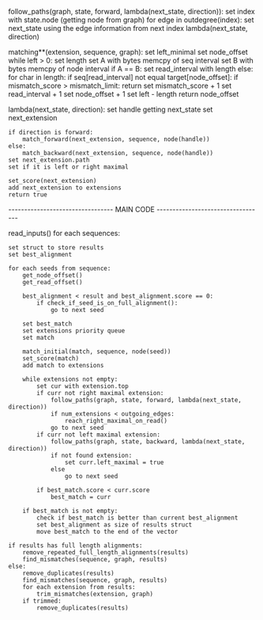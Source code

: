 follow_paths(graph, state, forward, lambda(next_state, direction)):
    set index with state.node (getting node from graph)
    for edge in outdegree(index):
        set next_state using the edge information from next index
        lambda(next_state, direction)

matching**(extension, sequence, graph):
    set left_minimal
    set node_offset
    while left > 0:
        set length
        set A with bytes memcpy of seq interval
        set B with bytes memcpy of node interval
        if A == B:
            set read_interval with length
        else:
            for char in length:
                if seq[read_interval] not equal target[node_offset]:
                    if mismatch_score > mismatch_limit:
                        return
                    set mismatch_score + 1
                set read_interval + 1
                set node_offset + 1
        set left - length
    return node_offset


lambda(next_state, direction):
    set handle getting next_state
    set next_extension

    if direction is forward:
        match_forward(next_extension, sequence, node(handle))
    else:
        match_backward(next_extension, sequence, node(handle))
    set next_extension.path
    set if it is left or right maximal

    set_score(next_extension)
    add next_extension to extensions
    return true

--------------------------------- MAIN CODE ----------------------------------

read_inputs()
for each sequences:
    
    set struct to store results
    set best_alignment

    for each seeds from sequence:
        get_node_offset()
        get_read_offset()

        best_alignment < result and best_alignment.score == 0:
            if check_if_seed_is_on_full_alignment():
                go to next seed
        
        set best_match
        set extensions priority queue
        set match

        match_initial(match, sequence, node(seed))
        set_score(match)
        add match to extensions

        while extensions not empty:
            set cur with extension.top
            if curr not right maximal extension:
                follow_paths(graph, state, forward, lambda(next_state, direction))
                if num_extensions < outgoing_edges:
                    reach_right_maximal_on_read()
                go to next seed
            if curr not left maximal extension:
                follow_paths(graph, state, backward, lambda(next_state, direction))
                if not found extension:
                    set curr.left_maximal = true
                else
                    go to next seed

            if best_match.score < curr.score
                best_match = curr
        
        if best_match is not empty:
            check if best_match is better than current best_alignment
            set best_alignment as size of results struct
            move best_match to the end of the vector
        
    if results has full length alignments:
        remove_repeated_full_length_alignments(results)
        find_mismatches(sequence, graph, results)
    else:
        remove_duplicates(results)
        find_mismatches(sequence, graph, results)
        for each extension from results:
            trim_mismatches(extension, graph)
        if trimmed:
            remove_duplicates(results)            
